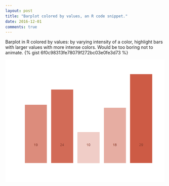 ```yaml
---
layout: post
title: "Barplot colored by values, an R code snippet."
date: 2016-12-01
comments: true
---
```


Barplot in R colored by values: by varying intensity of a color, highlight bars with larger values with more intense colors.
Would be too boring not to animate.
{% gist 6f0c98313fe78079f272bc03e0fe3d73 %}  

![](https://github.com/elizavetasemenova/Blog/blob/master/barplot.gif)
